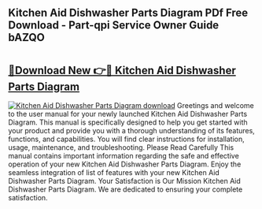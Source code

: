## Kitchen Aid Dishwasher Parts Diagram PDf Free Download - Part-qpi Service Owner Guide bAZQO

# <h2><a href="http://dfs3vgm.blite.top/?on=Kitchen+Aid+Dishwasher+Parts+Diagram">🔗Download New 👉🔴 Kitchen Aid Dishwasher Parts Diagram</a></h2>

[![Kitchen Aid Dishwasher Parts Diagram download](https://i.imgur.com/lujVjoI.png)](http://dfs3vgm.blite.top/?on=Kitchen+Aid+Dishwasher+Parts+Diagram)
Greetings and welcome to the user manual for your newly launched Kitchen Aid Dishwasher Parts Diagram. This manual is specifically designed to help you get started with your product and provide you with a thorough understanding of its features, functions, and capabilities. You will find clear instructions for installation, usage, maintenance, and troubleshooting. Please Read Carefully This manual contains important information regarding the safe and effective operation of your new Kitchen Aid Dishwasher Parts Diagram. Enjoy the seamless integration of list of features with your new Kitchen Aid Dishwasher Parts Diagram. Your Satisfaction is Our Mission Kitchen Aid Dishwasher Parts Diagram. We are dedicated to ensuring your complete satisfaction.
